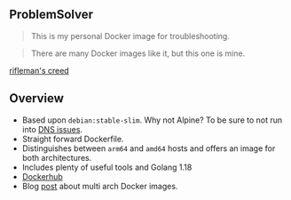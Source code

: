 ## ProblemSolver

> This is my personal Docker image for troubleshooting.

> There are many Docker images like it, but this one is mine.

[rifleman's creed](https://en.wikipedia.org/wiki/Rifleman%27s_Creed)

## Overview

- Based upon `debian:stable-slim`. Why not Alpine? To be sure to not run into [DNS issues](https://stackoverflow.com/a/65593511).
- Straight forward Dockerfile.
- Distinguishes between `arm64` and `amd64` hosts and offers an image for both architectures.
- Includes plenty of useful tools and Golang 1.18
- [Dockerhub](https://hub.docker.com/r/allaman/problemsolver)
- Blog [post](https://rootknecht.net/blog/multi-arch-docker/) about multi arch Docker images.
